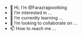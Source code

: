 - 👋 Hi, I’m @Farazrajpootking
- 👀 I’m interested in ...
- 🌱 I’m currently learning ...
- 💞️ I’m looking to collaborate on ...
- 📫 How to reach me ...

<!---
Farazrajpootking/Farazrajpootking is a ✨ special ✨ repository because its `README.md` (this file) appears on your GitHub profile.
You can click the Preview link to take a look at your changes.
--->
